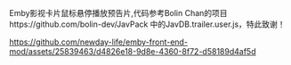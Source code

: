 Emby影视卡片鼠标悬停播放预告片,代码参考Bolin Chan的项目https://github.com/bolin-dev/JavPack 中的JavDB.trailer.user.js，特此致谢！


https://github.com/newday-life/emby-front-end-mod/assets/25839463/d4826e18-9d8e-4360-8f72-d58189d4af5d

